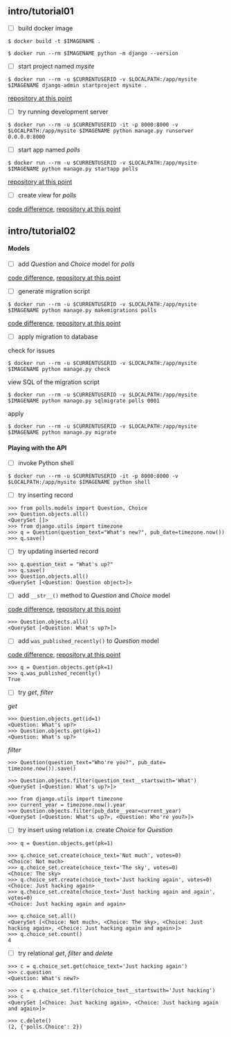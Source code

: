 ## intro/tutorial01

- [ ] build docker image


```
$ docker build -t $IMAGENAME .
```

```
$ docker run --rm $IMAGENAME python -m django --version
```

- [ ] start project named *mysite*


```
$ docker run --rm -u $CURRENTUSERID -v $LOCALPATH:/app/mysite $IMAGENAME django-admin startproject mysite .
```

[repository at this point](https://github.com/bkmagnetron/django-tutorial-docker/tree/5d8a6d8d0ea19e77093e20969fc0c5532363b292)

- [ ] try running development server


```
$ docker run --rm -u $CURRENTUSERID -it -p 8000:8000 -v $LOCALPATH:/app/mysite $IMAGENAME python manage.py runserver 0.0.0.0:8000
```

- [ ] start app named *polls*


```
$ docker run --rm -u $CURRENTUSERID -v $LOCALPATH:/app/mysite $IMAGENAME python manage.py startapp polls
```

[repository at this point](https://github.com/bkmagnetron/django-tutorial-docker/tree/a3390aa5e0c13951c251dd4033f03834de8c124d)

- [ ] create view for *polls*


[code difference](https://github.com/bkmagnetron/django-tutorial-docker/commit/dc67e8d62f2dccb86947758513570dbdd46591d8), [repository at this point](https://github.com/bkmagnetron/django-tutorial-docker/tree/dc67e8d62f2dccb86947758513570dbdd46591d8)

## intro/tutorial02

#### Models

- [ ] add *Question* and *Choice* model for *polls*


[code difference](https://github.com/bkmagnetron/django-tutorial-docker/commit/dfbfec7282f48082b65ae5be5db78769e8d9106a), [repository at this point](https://github.com/bkmagnetron/django-tutorial-docker/tree/dfbfec7282f48082b65ae5be5db78769e8d9106a)

- [ ] generate migration script

```shl
$ docker run --rm -u $CURRENTUSERID -v $LOCALPATH:/app/mysite $IMAGENAME python manage.py makemigrations polls
```

[code difference](https://github.com/bkmagnetron/django-tutorial-docker/commit/f61d7b3158d459f7d599a706db042e9fead95eb5), [repository at this point](https://github.com/bkmagnetron/django-tutorial-docker/tree/f61d7b3158d459f7d599a706db042e9fead95eb5)

- [ ] apply migration to database

check for issues

```
$ docker run --rm -u $CURRENTUSERID -v $LOCALPATH:/app/mysite $IMAGENAME python manage.py check
```

view SQL of the migration script

```
$ docker run --rm -u $CURRENTUSERID -v $LOCALPATH:/app/mysite $IMAGENAME python manage.py sqlmigrate polls 0001
```

apply

```
$ docker run --rm -u $CURRENTUSERID -v $LOCALPATH:/app/mysite $IMAGENAME python manage.py migrate
```

#### Playing with the API

- [ ] invoke Python shell

```
$ docker run --rm -u $CURRENTUSERID -it -p 8000:8000 -v $LOCALPATH:/app/mysite $IMAGENAME python shell
```

- [ ] try inserting record

```
>>> from polls.models import Question, Choice
>>> Question.objects.all()
<QuerySet []>
>>> from django.utils import timezone
>>> q = Question(question_text="What's new?", pub_date=timezone.now())
>>> q.save()
```

- [ ] try updating inserted record

```
>>> q.question_text = "What's up?"
>>> q.save()
>>> Question.objects.all()
<QuerySet [<Question: Question object>]>
```

- [ ] add `__str__()` method to *Question* and *Choice* model

[code difference](https://github.com/bkmagnetron/django-tutorial-docker/commit/3fbc40a184bc59b75e7c434bae25ad7b69199954), [repository at this point](https://github.com/bkmagnetron/django-tutorial-docker/tree/3fbc40a184bc59b75e7c434bae25ad7b69199954)

```
>>> Question.objects.all()
<QuerySet [<Question: What's up?>]>
```

- [ ] add `was_published_recently()` to *Question* model


[code difference](https://github.com/bkmagnetron/django-tutorial-docker/commit/b73aef6495c53957de112f799c640af31f6b11d6), [repository at this point](https://github.com/bkmagnetron/django-tutorial-docker/tree/b73aef6495c53957de112f799c640af31f6b11d6)

```
>>> q = Question.objects.get(pk=1)
>>> q.was_published_recently()
True
```

- [ ] try *get*, *filter*

*get*

```
>>> Question.objects.get(id=1)
<Question: What's up?>
>>> Question.objects.get(pk=1)
<Question: What's up?>
```

*filter*

```
>>> Question(question_text="Who're you?", pub_date= timezone.now()).save()
```

```
>>> Question.objects.filter(question_text__startswith='What')
<QuerySet [<Question: What's up?>]>

>>> from django.utils import timezone
>>> current_year = timezone.now().year
>>> Question.objects.filter(pub_date__year=current_year)
<QuerySet [<Question: What's up?>, <Question: Who're you?>]>
```

- [ ] try insert using relation i.e. create *Choice* for *Question*

```
>>> q = Question.objects.get(pk=1)

>>> q.choice_set.create(choice_text='Not much', votes=0)
<Choice: Not much>
>>> q.choice_set.create(choice_text='The sky', votes=0)
<Choice: The sky>
>>> q.choice_set.create(choice_text='Just hacking again', votes=0)
<Choice: Just hacking again>
>>> q.choice_set.create(choice_text='Just hacking again and again', votes=0)
<Choice: Just hacking again and again>

>>> q.choice_set.all()
<QuerySet [<Choice: Not much>, <Choice: The sky>, <Choice: Just hacking again>, <Choice: Just hacking again and again>]>
>>> q.choice_set.count()
4
```

- [ ] try relational *get*, *filter* and *delete*

```
>>> c = q.choice_set.get(choice_text='Just hacking again')
>>> c.question
<Question: What's new?>

>>> c = q.choice_set.filter(choice_text__startswith='Just hacking')
>>> c
<QuerySet [<Choice: Just hacking again>, <Choice: Just hacking again and again>]>

>>> c.delete()
(2, {'polls.Choice': 2})
```

